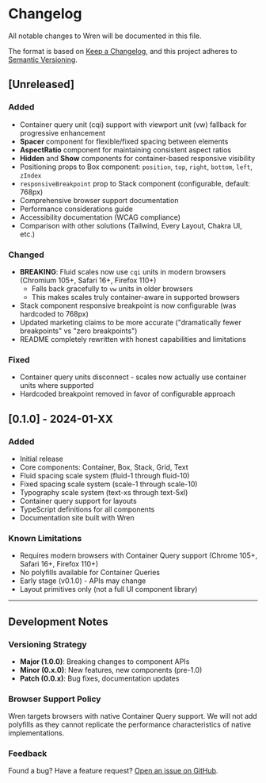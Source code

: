 # Changelog

All notable changes to Wren will be documented in this file.

The format is based on [Keep a Changelog](https://keepachangelog.com/en/1.0.0/),
and this project adheres to [Semantic Versioning](https://semver.org/spec/v2.0.0.html).

## [Unreleased]

### Added
- Container query unit (cqi) support with viewport unit (vw) fallback for progressive enhancement
- **Spacer** component for flexible/fixed spacing between elements
- **AspectRatio** component for maintaining consistent aspect ratios
- **Hidden** and **Show** components for container-based responsive visibility
- Positioning props to Box component: `position`, `top`, `right`, `bottom`, `left`, `zIndex`
- `responsiveBreakpoint` prop to Stack component (configurable, default: 768px)
- Comprehensive browser support documentation
- Performance considerations guide
- Accessibility documentation (WCAG compliance)
- Comparison with other solutions (Tailwind, Every Layout, Chakra UI, etc.)

### Changed
- **BREAKING**: Fluid scales now use `cqi` units in modern browsers (Chromium 105+, Safari 16+, Firefox 110+)
  - Falls back gracefully to `vw` units in older browsers
  - This makes scales truly container-aware in supported browsers
- Stack component responsive breakpoint is now configurable (was hardcoded to 768px)
- Updated marketing claims to be more accurate ("dramatically fewer breakpoints" vs "zero breakpoints")
- README completely rewritten with honest capabilities and limitations

### Fixed
- Container query units disconnect - scales now actually use container units where supported
- Hardcoded breakpoint removed in favor of configurable approach

## [0.1.0] - 2024-01-XX

### Added
- Initial release
- Core components: Container, Box, Stack, Grid, Text
- Fluid spacing scale system (fluid-1 through fluid-10)
- Fixed spacing scale system (scale-1 through scale-10)
- Typography scale system (text-xs through text-5xl)
- Container query support for layouts
- TypeScript definitions for all components
- Documentation site built with Wren

### Known Limitations
- Requires modern browsers with Container Query support (Chrome 105+, Safari 16+, Firefox 110+)
- No polyfills available for Container Queries
- Early stage (v0.1.0) - APIs may change
- Layout primitives only (not a full UI component library)

---

## Development Notes

### Versioning Strategy

- **Major (1.0.0)**: Breaking changes to component APIs
- **Minor (0.x.0)**: New features, new components (pre-1.0)
- **Patch (0.0.x)**: Bug fixes, documentation updates

### Browser Support Policy

Wren targets browsers with native Container Query support. We will not add polyfills as they cannot replicate the performance characteristics of native implementations.

### Feedback

Found a bug? Have a feature request? [Open an issue on GitHub](https://github.com/PxPerfectMike/Wren/issues).
